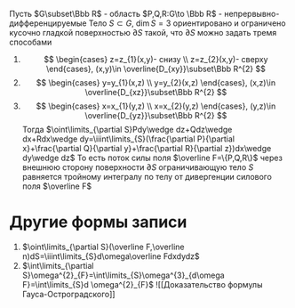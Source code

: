 
Пусть $G\subset\Bbb R$ - область $P,Q,R:G\to \Bbb R$ - непрервывно-дифференцируемые 
Тело $S \subset G$, $\dim S=3$ ориентировано и ограничено кусочно гладкой поверхностью $\partial S$ такой, что $\partial S$ можно задать тремя способами
1. $$
 \begin{cases} 
  z=z_{1}(x,y)- снизу 
  \\
  z=z_{2}(x,y)- сверху
 \end{cases}, (x,y)\in \overline{D_{xy}}\subset\Bbb R^{2}
 $$
 2.  $$
 \begin{cases} 
  y=y_{1}(x,z) 
  \\
  y=y_{2}(x,z)
 \end{cases}, (x,z)\in \overline{D_{xz}}\subset\Bbb R^{2}
 $$
 3.  $$
 \begin{cases} 
  x=x_{1}(y,z) 
  \\
  x=x_{2}(y,z)
 \end{cases}, (y,z)\in \overline{D_{yz}}\subset\Bbb R^{2}
 $$
Тогда  $\oint\limits_{\partial S}Pdy\wedge dz+Qdz\wedge dx+Rdx\wedge dy=\iiint\limits_{S}(\frac{\partial P}{\partial x}+\frac{\partial Q}{\partial y}+\frac{\partial R}{\partial z})dx\wedge dy\wedge dz$
То есть поток силы поля $\overline F=\{P,Q,R\}$ через внешнюю сторону поверхности $\partial S$ ограничивающую тело $S$ равняется тройному интегралу  по телу от дивергенции силового поля $\overline F$
# Другие формы записи
1. $\oint\limits_{\partial S}(\overline F,\overline n)dS=\iiint\limits_{S}d\omega\overline Fdxdydz$
2. $\int\limits_{\partial S}\omega^{2}_{F}=\int\limits_{S}\omega^{3}_{d\omega F}=\int\limits_{S}d \omega^{2}_{F}$
![[Доказательство формулы Гауса-Остроградского]]